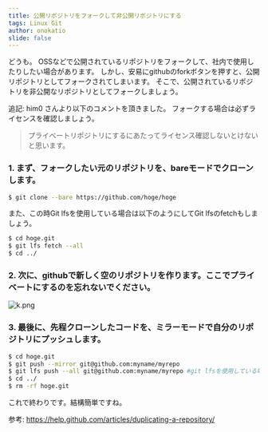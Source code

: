 ```yaml
---
title: 公開リポジトリをフォークして非公開リポジトリにする
tags: Linux Git
author: onokatio
slide: false
---
```

どうも。
OSSなどで公開されているリポジトリをフォークして、社内で使用したりしたい場合があります。
しかし、安易にgithubのforkボタンを押すと、公開リポジトリとしてフォークされてしまいます。
そこで、公開されているリポジトリを非公開なリポジトリとしてフォークしましょう。

追記:  him0 さんより以下のコメントを頂きました。
フォークする場合は必ずライセンスを確認しましょう。

> プライベートリポジトリにするにあたってライセンス確認しないとけないと思います。

### 1. まず、フォークしたい元のリポジトリを、bareモードでクローンします。

```bash
$ git clone --bare https://github.com/hoge/hoge
```

また、この時Git lfsを使用している場合は以下のようにしてGit lfsのfetchもしましょう。

```bash
$ cd hoge.git
$ git lfs fetch --all
$ cd ../
```

### 2. 次に、githubで新しく空のリポジトリを作ります。ここでプライベートにするのを忘れないでください。

![k.png](https://qiita-image-store.s3.amazonaws.com/0/154157/6a40a6bf-188f-14b6-3aa6-b2655814c9b3.png)


### 3. 最後に、先程クローンしたコードを、ミラーモードで自分のリポジトリにプッシュします。

```bash
$ cd hoge.git
$ git push --mirror git@github.com:myname/myrepo
$ git lfs push --all git@github.com:myname/myrepo #git lfsを使用している場合のみ
$ cd ../
$ rm -rf hoge.git
```

これで終わりです。結構簡単ですね。

参考: https://help.github.com/articles/duplicating-a-repository/

